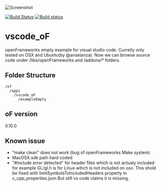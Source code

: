 ![Screenshot](ss.png)

[![Build Status](https://travis-ci.org/hiroMTB/vscode_oF.svg?branch=master)](https://travis-ci.org/hiroMTB/vscode_oF)
[![Build status](https://ci.appveyor.com/api/projects/status/gp66lfcygw2mtnld/branch/master?svg=true)](https://ci.appveyor.com/project/hiroMTB/vscode-of/branch/master)

# vscode_oF
openFrameworks empty example for visual studio code.
Curretly only tested on OSX and Ubuntu(by @anselanza).
Now we can browse source code under /libs/openFrameworks and /addons/* folders.

## Folder Structure
```
/of
  /apps
    /vscode_oF
      /exampleEmpty
```

## oF version
0.10.0

## Known issue
+ "make clean" does not work (bug of openFrameworks Make system)
+ MacOSX.sdk path hard coded
+ "#include error detected" for header files which is not actualy included
    for example GL/gl.h is for Linux wihch is not included on osx. This shold be fixed with limitSymbolsToIncludedHeaders property in c_cpp_properties.json
    But still vs code claims it is missing.
